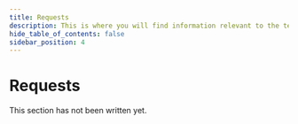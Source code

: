 ```yaml
---
title: Requests
description: This is where you will find information relevant to the text editor.
hide_table_of_contents: false
sidebar_position: 4
---
```


# Requests

This section has not been written yet.
